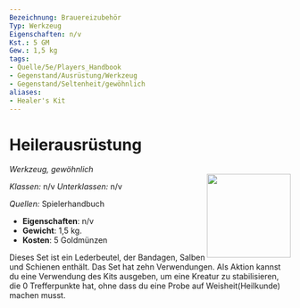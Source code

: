 ```yaml
---
Bezeichnung: Brauereizubehör
Typ: Werkzeug
Eigenschaften: n/v 
Kst.: 5 GM
Gew.: 1,5 kg
tags:
- Quelle/5e/Players_Handbook
- Gegenstand/Ausrüstung/Werkzeug
- Gegenstand/Seltenheit/gewöhnlich
aliases:
- Healer's Kit
---
```

# Heilerausrüstung
*Werkzeug, gewöhnlich*  
<img src="Symbolik/Gegenstände.webp" align="right" width="150">

_Klassen:_ n/v 
_Unterklassen:_  n/v

_Quellen:_ Spielerhandbuch

- **Eigenschaften**: n/v
- **Gewicht**: 1,5 kg.
- **Kosten**: 5 Goldmünzen

Dieses Set ist ein Lederbeutel, der Bandagen, Salben und Schienen enthält. Das Set hat zehn Verwendungen. Als Aktion kannst du eine Verwendung des Kits ausgeben, um eine Kreatur zu stabilisieren, die 0 Trefferpunkte hat, ohne dass du eine Probe auf Weisheit(Heilkunde) machen musst.
